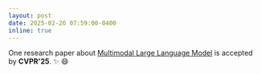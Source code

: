 ```yaml
---
layout: post
date: 2025-02-26 07:59:00-0400
inline: true
---
```


One research paper about [Multimodal Large Language Model](https://arxiv.org/pdf/2503.14140) is accepted by **CVPR'25**. :sparkles: :smile:

